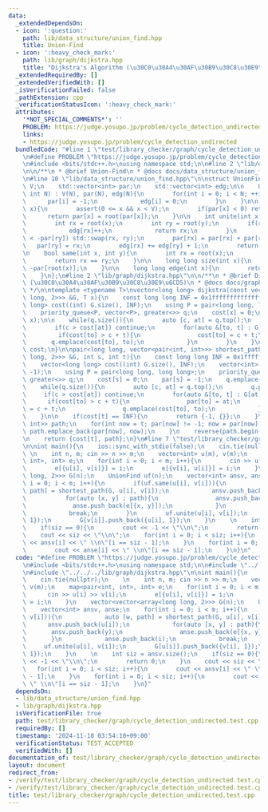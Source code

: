```yaml
---
data:
  _extendedDependsOn:
  - icon: ':question:'
    path: lib/data_structure/union_find.hpp
    title: Union-Find
  - icon: ':heavy_check_mark:'
    path: lib/graph/dijkstra.hpp
    title: "Dijkstra's Algorithm (\u30C0\u30A4\u30AF\u30B9\u30C8\u30E9\u6CD5)"
  _extendedRequiredBy: []
  _extendedVerifiedWith: []
  _isVerificationFailed: false
  _pathExtension: cpp
  _verificationStatusIcon: ':heavy_check_mark:'
  attributes:
    '*NOT_SPECIAL_COMMENTS*': ''
    PROBLEM: https://judge.yosupo.jp/problem/cycle_detection_undirected
    links:
    - https://judge.yosupo.jp/problem/cycle_detection_undirected
  bundledCode: "#line 1 \"test/library_checker/graph/cycle_detection_undirected.test.cpp\"\
    \n#define PROBLEM \"https://judge.yosupo.jp/problem/cycle_detection_undirected\"\
    \n#include <bits/stdc++.h>\nusing namespace std;\n\n#line 2 \"lib/data_structure/union_find.hpp\"\
    \n\n/**\n * @brief Union-Find\n * @docs docs/data_structure/union_find.md\n */\n\
    \n#line 10 \"lib/data_structure/union_find.hpp\"\n\nstruct UnionFind{\n    int\
    \ V;\n    std::vector<int> par;\n    std::vector<int> edg;\n\n    UnionFind(const\
    \ int N) : V(N), par(N), edg(N){\n        for(int i = 0; i < N; ++i){\n      \
    \      par[i] = -1;\n            edg[i] = 0;\n        }\n    }\n\n    int root(int\
    \ x){\n        assert(0 <= x && x < V);\n        if(par[x] < 0) return x;\n  \
    \      return par[x] = root(par[x]);\n    }\n\n    int unite(int x, int y){\n\
    \        int rx = root(x);\n        int ry = root(y);\n        if(rx == ry){\n\
    \            edg[rx]++;\n            return rx;\n        }\n        if(-par[rx]\
    \ < -par[ry]) std::swap(rx, ry);\n        par[rx] = par[rx] + par[ry];\n     \
    \   par[ry] = rx;\n        edg[rx] += edg[ry] + 1;\n        return rx;\n    }\n\
    \n    bool same(int x, int y){\n        int rx = root(x);\n        int ry = root(y);\n\
    \        return rx == ry;\n    }\n\n    long long size(int x){\n        return\
    \ -par[root(x)];\n    }\n\n    long long edge(int x){\n        return edg[root(x)];\n\
    \    }\n};\n#line 2 \"lib/graph/dijkstra.hpp\"\n\n/**\n * @brief Dijkstra's Algorithm\
    \ (\u30C0\u30A4\u30AF\u30B9\u30C8\u30E9\u6CD5)\n * @docs docs/graph/dijkstra.md\n\
    \ */\n\ntemplate <typename T>\nvector<long long> dijkstra(const vector<vector<array<long\
    \ long, 2>>> &G, T x){\n    const long long INF = 0x1fffffffffffffff;\n    vector<long\
    \ long> cost((int) G.size(), INF);\n    using P = pair<long long, long long>;\n\
    \    priority_queue<P, vector<P>, greater<>> q;\n    cost[x] = 0;\n    q.emplace(0,\
    \ x);\n\n    while(q.size()){\n        auto [c, at] = q.top();\n        q.pop();\n\
    \        if(c > cost[at]) continue;\n        for(auto &[to, t] : G[at]){\n   \
    \         if(cost[to] > c + t){\n                cost[to] = c + t;\n         \
    \       q.emplace(cost[to], to);\n            }\n        }\n    }\n    return\
    \ cost;\n}\n\npair<long long, vector<pair<int, int>>> shortest_path(const vector<vector<array<long\
    \ long, 2>>> &G, int s, int t){\n    const long long INF = 0x1fffffffffffffff;\n\
    \    vector<long long> cost((int) G.size(), INF);\n    vector<int> par((int) G.size(),\
    \ -1);\n    using P = pair<long long, long long>;\n    priority_queue<P, vector<P>,\
    \ greater<>> q;\n    cost[s] = 0;\n    par[s] = -1;\n    q.emplace(0, s);\n\n\
    \    while(q.size()){\n        auto [c, at] = q.top();\n        q.pop();\n   \
    \     if(c > cost[at]) continue;\n        for(auto &[to, t] : G[at]){\n      \
    \      if(cost[to] > c + t){\n                par[to] = at;\n                cost[to]\
    \ = c + t;\n                q.emplace(cost[to], to);\n            }\n        }\n\
    \    }\n\n    if(cost[t] == INF){\n        return {-1, {}};\n    }\n    vector<pair<int,\
    \ int>> path;\n    for(int now = t; par[now] != -1; now = par[now]){\n       \
    \ path.emplace_back(par[now], now);\n    }\n    reverse(path.begin(), path.end());\n\
    \n    return {cost[t], path};\n}\n#line 7 \"test/library_checker/graph/cycle_detection_undirected.test.cpp\"\
    \n\nint main(){\n    ios::sync_with_stdio(false);\n    cin.tie(nullptr);\n   \
    \ \n    int n, m; cin >> n >> m;\n    vector<int> u(m), v(m);\n    map<pair<int,\
    \ int>, int> e;\n    for(int i = 0; i < m; i++){\n        cin >> u[i] >> v[i];\n\
    \        e[{u[i], v[i]}] = i;\n        e[{v[i], u[i]}] = i;\n    }\n    vector<vector<array<long\
    \ long, 2>>> G(n);\n    UnionFind uf(n);\n    vector<int> ansv, anse;\n    for(int\
    \ i = 0; i < m; i++){\n        if(uf.same(u[i], v[i])){\n            auto [w,\
    \ path] = shortest_path(G, u[i], v[i]);\n            ansv.push_back(u[i]);\n \
    \           for(auto [x, y] : path){\n                ansv.push_back(y);\n   \
    \             anse.push_back(e[{x, y}]);\n            }\n            anse.push_back(i);\n\
    \            break;\n        }\n        uf.unite(u[i], v[i]);\n        G[u[i]].push_back({v[i],\
    \ 1});\n        G[v[i]].push_back({u[i], 1});\n    }\n    \n    int siz = ansv.size();\n\
    \    if(siz == 0){\n        cout << -1 << \"\\n\";\n        return 0;\n    }\n\
    \    cout << siz << \"\\n\";\n    for(int i = 0; i < siz; i++){\n        cout\
    \ << ansv[i] << \" \\n\"[i == siz - 1];\n    }\n    for(int i = 0; i < siz; i++){\n\
    \        cout << anse[i] << \" \\n\"[i == siz - 1];\n    }\n}\n"
  code: "#define PROBLEM \"https://judge.yosupo.jp/problem/cycle_detection_undirected\"\
    \n#include <bits/stdc++.h>\nusing namespace std;\n\n#include \"../../../lib/data_structure/union_find.hpp\"\
    \n#include \"../../../lib/graph/dijkstra.hpp\"\n\nint main(){\n    ios::sync_with_stdio(false);\n\
    \    cin.tie(nullptr);\n    \n    int n, m; cin >> n >> m;\n    vector<int> u(m),\
    \ v(m);\n    map<pair<int, int>, int> e;\n    for(int i = 0; i < m; i++){\n  \
    \      cin >> u[i] >> v[i];\n        e[{u[i], v[i]}] = i;\n        e[{v[i], u[i]}]\
    \ = i;\n    }\n    vector<vector<array<long long, 2>>> G(n);\n    UnionFind uf(n);\n\
    \    vector<int> ansv, anse;\n    for(int i = 0; i < m; i++){\n        if(uf.same(u[i],\
    \ v[i])){\n            auto [w, path] = shortest_path(G, u[i], v[i]);\n      \
    \      ansv.push_back(u[i]);\n            for(auto [x, y] : path){\n         \
    \       ansv.push_back(y);\n                anse.push_back(e[{x, y}]);\n     \
    \       }\n            anse.push_back(i);\n            break;\n        }\n   \
    \     uf.unite(u[i], v[i]);\n        G[u[i]].push_back({v[i], 1});\n        G[v[i]].push_back({u[i],\
    \ 1});\n    }\n    \n    int siz = ansv.size();\n    if(siz == 0){\n        cout\
    \ << -1 << \"\\n\";\n        return 0;\n    }\n    cout << siz << \"\\n\";\n \
    \   for(int i = 0; i < siz; i++){\n        cout << ansv[i] << \" \\n\"[i == siz\
    \ - 1];\n    }\n    for(int i = 0; i < siz; i++){\n        cout << anse[i] <<\
    \ \" \\n\"[i == siz - 1];\n    }\n}"
  dependsOn:
  - lib/data_structure/union_find.hpp
  - lib/graph/dijkstra.hpp
  isVerificationFile: true
  path: test/library_checker/graph/cycle_detection_undirected.test.cpp
  requiredBy: []
  timestamp: '2024-11-18 03:54:10+09:00'
  verificationStatus: TEST_ACCEPTED
  verifiedWith: []
documentation_of: test/library_checker/graph/cycle_detection_undirected.test.cpp
layout: document
redirect_from:
- /verify/test/library_checker/graph/cycle_detection_undirected.test.cpp
- /verify/test/library_checker/graph/cycle_detection_undirected.test.cpp.html
title: test/library_checker/graph/cycle_detection_undirected.test.cpp
---
```


